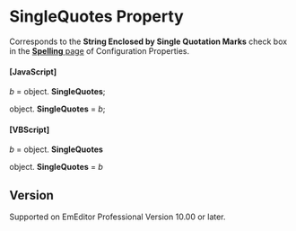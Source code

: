 # SingleQuotes Property

Corresponds to the **String Enclosed by Single Quotation Marks** check box in the
[**Spelling** page](../../dlg/properties/spell/index) of Configuration Properties.

#### \[JavaScript\]

_b_ =
object. **SingleQuotes**;

object. **SingleQuotes** = _b_;

#### \[VBScript\]

_b_ =
object. **SingleQuotes**

object. **SingleQuotes** = _b_

## Version

Supported on EmEditor Professional Version 10.00 or later.